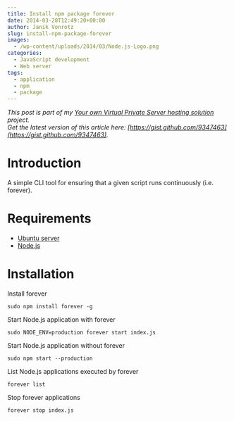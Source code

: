 ```yaml
---
title: Install npm package forever
date: 2014-03-28T12:49:20+00:00
author: Janik Vonrotz
slug: install-npm-package-forever
images:
  - /wp-content/uploads/2014/03/Node.js-Logo.png
categories:
  - JavaScript development
  - Web server
tags:
  - application
  - npm
  - package
---
```

*This post is part of my [Your own Virtual Private Server hosting solution](https://janikvonrotz.ch/your-own-virtual-private-server-hosting-solution/) project.*  
*Get the latest version of this article here: [https://gist.github.com/9347463](https://gist.github.com/9347463).*  

# Introduction

A simple CLI tool for ensuring that a given script runs continuously (i.e. forever).
<!--more-->
# Requirements

* [Ubuntu server](https://janikvonrotz.ch/2014/03/13/deploy-ubuntu-server/)
* [Node.js](https://janikvonrotz.ch/2014/03/27/install-node/)

# Installation

Install forever

    sudo npm install forever -g
	
Start Node.js application with forever

	sudo NODE_ENV=production forever start index.js
    
Start Node.js application without forever

	sudo npm start --production
	
List Node.js applications executed by forever

	forever list
	
Stop forever applications

	forever stop index.js